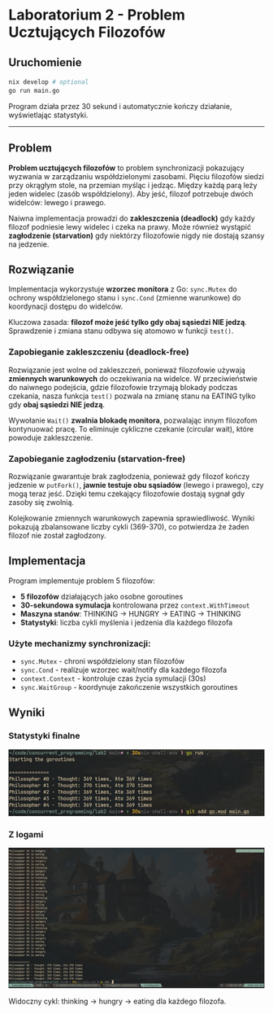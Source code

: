 # Laboratorium 2 - Problem Ucztujących Filozofów

## Uruchomienie

```bash
nix develop # optional
go run main.go
```

Program działa przez 30 sekund i automatycznie kończy działanie, wyświetlając statystyki.

---

## Problem

**Problem ucztujących filozofów** to problem synchronizacji pokazujący wyzwania w zarządzaniu współdzielonymi zasobami. Pięciu filozofów siedzi przy okrągłym stole, na przemian myśląc i jedząc. Między każdą parą leży jeden widelec (zasób współdzielony). Aby jeść, filozof potrzebuje dwóch widelców: lewego i prawego.

Naiwna implementacja prowadzi do **zakleszczenia (deadlock)** gdy każdy filozof podniesie lewy widelec i czeka na prawy. Może również wystąpić **zagłodzenie (starvation)** gdy niektórzy filozofowie nigdy nie dostają szansy na jedzenie.

## Rozwiązanie

Implementacja wykorzystuje **wzorzec monitora** z Go: `sync.Mutex` do ochrony współdzielonego stanu i `sync.Cond` (zmienne warunkowe) do koordynacji dostępu do widelców.

Kluczowa zasada: **filozof może jeść tylko gdy obaj sąsiedzi NIE jedzą**. Sprawdzenie i zmiana stanu odbywa się atomowo w funkcji `test()`.

### Zapobieganie zakleszczeniu (deadlock-free)

Rozwiązanie jest wolne od zakleszczeń, ponieważ filozofowie używają **zmiennych warunkowych** do oczekiwania na widelce. W przeciwieństwie do naiwnego podejścia, gdzie filozofowie trzymają blokady podczas czekania, nasza funkcja `test()` pozwala na zmianę stanu na EATING tylko gdy **obaj sąsiedzi NIE jedzą**.

Wywołanie `Wait()` **zwalnia blokadę monitora**, pozwalając innym filozofom kontynuować pracę. To eliminuje cykliczne czekanie (circular wait), które powoduje zakleszczenie.

### Zapobieganie zagłodzeniu (starvation-free)

Rozwiązanie gwarantuje brak zagłodzenia, ponieważ gdy filozof kończy jedzenie w `putFork()`, **jawnie testuje obu sąsiadów** (lewego i prawego), czy mogą teraz jeść. Dzięki temu czekający filozofowie dostają sygnał gdy zasoby się zwolnią.

Kolejkowanie zmiennych warunkowych zapewnia sprawiedliwość. Wyniki pokazują zbalansowane liczby cykli (369-370), co potwierdza że żaden filozof nie został zagłodzony.

## Implementacja

Program implementuje problem 5 filozofów:

- **5 filozofów** działających jako osobne goroutines
- **30-sekundowa symulacja** kontrolowana przez `context.WithTimeout`
- **Maszyna stanów**: THINKING → HUNGRY → EATING → THINKING
- **Statystyki**: liczba cykli myślenia i jedzenia dla każdego filozofa

### Użyte mechanizmy synchronizacji:

- `sync.Mutex` - chroni współdzielony stan filozofów
- `sync.Cond` - realizuje wzorzec wait/notify dla każdego filozofa
- `context.Context` - kontroluje czas życia symulacji (30s)
- `sync.WaitGroup` - koordynuje zakończenie wszystkich goroutines

## Wyniki

### Statystyki finalne

![Final statistics](./pics/output-with-minimal-logs.png)

### Z logami

![Output with logs](./pics/output-with-logs.png)

Widoczny cykl: thinking → hungry → eating dla każdego filozofa.
